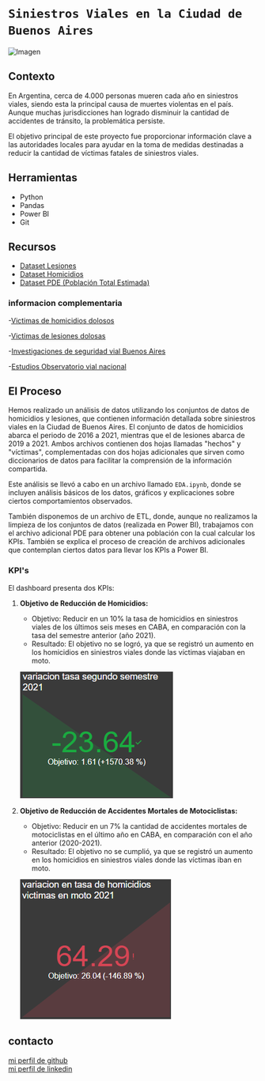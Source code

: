 # **`Siniestros Viales en la Ciudad de Buenos Aires`**

![Imagen](https://camo.githubusercontent.com/c89e484e93d62f006114729075599dc6d77933f4eb199f15e0189a5180f4a973/68747470733a2f2f7374617469632e6c616a6f726e61646165737461646f64656d657869636f2e636f6d2f77702d636f6e74656e742f75706c6f6164732f323032322f30382f53696e69657374726f732d7669616c65732e6a7067)

## Contexto

En Argentina, cerca de 4.000 personas mueren cada año en siniestros viales, siendo esta la principal causa de muertes violentas en el país. Aunque muchas jurisdicciones han logrado disminuir la cantidad de accidentes de tránsito, la problemática persiste.

El objetivo principal de este proyecto fue proporcionar información clave a las autoridades locales para ayudar en la toma de medidas destinadas a reducir la cantidad de víctimas fatales de siniestros viales.

## Herramientas

- Python
- Pandas
- Power BI
- Git

## Recursos

- [Dataset Lesiones](https://data.buenosaires.gob.ar/dataset/victimas-siniestros-viales)
- [Dataset Homicidios](https://data.buenosaires.gob.ar/dataset/victimas-siniestros-viales)
- [Dataset PDE (Población Total Estimada)](https://www.estadisticaciudad.gob.ar/eyc/?p=76599)

### informacion complementaria
-[Victimas de homicidios dolosos](https://www.indec.gob.ar/indec/web/Nivel4-Tema-4-34-108)

-[Victimas de lesiones dolosas](https://www.indec.gob.ar/indec/web/Nivel4-Tema-4-34-108)

-[Investigaciones de seguridad vial Buenos Aires](https://buenosaires.gob.ar/jefaturadegabinete/movilidad/investigaciones-de-seguridad-vial)

-[Estudios Observatorio vial nacional](https://www.argentina.gob.ar/seguridadvial/observatoriovialnacional/estudios)


## El Proceso

Hemos realizado un análisis de datos utilizando los conjuntos de datos de homicidios y lesiones, que contienen información detallada sobre siniestros viales en la Ciudad de Buenos Aires. El conjunto de datos de homicidios abarca el periodo de 2016 a 2021, mientras que el de lesiones abarca de 2019 a 2021. Ambos archivos contienen dos hojas llamadas "hechos" y "víctimas", complementadas con dos hojas adicionales que sirven como diccionarios de datos para facilitar la comprensión de la información compartida.

Este análisis se llevó a cabo en un archivo llamado `EDA.ipynb`, donde se incluyen análisis básicos de los datos, gráficos y explicaciones sobre ciertos comportamientos observados.

También disponemos de un archivo de ETL, donde, aunque no realizamos la limpieza de los conjuntos de datos (realizada en Power BI), trabajamos con el archivo adicional PDE para obtener una población con la cual calcular los KPIs. También se explica el proceso de creación de archivos adicionales que contemplan ciertos datos para llevar los KPIs a Power BI.

### KPI's

El dashboard presenta dos KPIs:

1. **Objetivo de Reducción de Homicidios:**
   - Objetivo: Reducir en un 10% la tasa de homicidios en siniestros viales de los últimos seis meses en CABA, en comparación con la tasa del semestre anterior (año 2021).
   - Resultado: El objetivo no se logró, ya que se registró un aumento en los homicidios en siniestros viales donde las víctimas viajaban en moto.
     
   ![KPI 1](src/kpi_1.png)

2. **Objetivo de Reducción de Accidentes Mortales de Motociclistas:**
   - Objetivo: Reducir en un 7% la cantidad de accidentes mortales de motociclistas en el último año en CABA, en comparación con el año anterior (2020-2021).
   - Resultado: El objetivo no se cumplió, ya que se registró un aumento en los homicidios en siniestros viales donde las víctimas iban en moto.
     
   ![KPI 2](src/kpi_2.png)

## contacto

<span><a href="https://github.com/tDelbarco">mi perfil de github</a></span>
<br>
<span><a href="https://www.linkedin.com/in/tomás-del-barco-b74337229/">mi perfil de linkedin</a></span>
